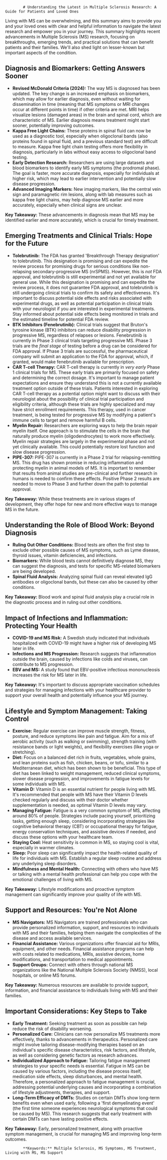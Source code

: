 
            # Understanding the Latest in Multiple Sclerosis Research: A Guide for Patients and Loved Ones

Living with MS can be overwhelming, and this summary aims to provide you and your loved ones with clear and helpful information to navigate the latest research and empower you in your journey. This summary highlights recent advancements in Multiple Sclerosis (MS) research, focusing on breakthroughs, emerging trends, and practical solutions that can benefit patients and their families. We'll also shed light on lesser-known but important aspects of the condition.

## Diagnosis and Biomarkers: Getting Answers Sooner

*   **Revised McDonald Criteria (2024):** The way MS is diagnosed has been updated. The key change is an increased emphasis on biomarkers, which may allow for earlier diagnosis, even without waiting for dissemination in time (meaning that MS symptoms or MRI changes occur at different points in time) if other criteria are met. MRI helps visualize lesions (damaged areas) in the brain and spinal cord, which are characteristic of MS. Earlier diagnosis means treatment might start sooner, potentially improving outcomes.
*   **Kappa Free Light Chains:** These proteins in spinal fluid can now be used as a diagnostic tool, especially when oligoclonal bands (also proteins found in spinal fluid, and a previous standard test) are difficult to measure. Kappa free light chain testing offers more flexibility in diagnosis, particularly in labs without easy access to oligoclonal band testing.
*   **Early Detection Research:** Researchers are using large datasets and blood biomarkers to identify early MS symptoms (the prodromal phase). The goal is faster, more accurate diagnosis, especially for individuals at higher risk, which may lead to earlier intervention and potentially slow disease progression.
*   **Advanced Imaging Markers:** New imaging markers, like the central vein sign and paramagnetic rim lesions, along with lab measures such as kappa free light chains, may help diagnose MS earlier and more accurately, especially when clinical signs are unclear.

**Key Takeaway:** These advancements in diagnosis mean that MS may be identified earlier and more accurately, which is crucial for timely treatment.

## Emerging Treatments and Clinical Trials: Hope for the Future

*   **Tolebrutinib:** The FDA has granted 'Breakthrough Therapy designation' to tolebrutinib. This designation is promising and can expedite the review process for promising drugs for serious conditions like non-relapsing secondary-progressive MS (nrSPMS). However, this is *not* FDA approval, and tolebrutinib is still experimental and not yet available for general use. While this designation is promising and can expedite the review process, it does not guarantee FDA approval, and tolebrutinib is still undergoing clinical trials to confirm its safety and effectiveness. It's important to discuss potential side effects and risks associated with experimental drugs, as well as potential participation in clinical trials with your neurologist if you are interested in experimental treatments. Stay informed about potential side effects being monitored in trials and the estimated timeline for potential FDA review.
*   **BTK Inhibitors (Fenebrutinib):** Clinical trials suggest that Bruton's tyrosine kinase (BTK) inhibitors can reduce disability progression in progressive MS, regardless of relapses or lesions. Fenebrutinib is currently in Phase 3 clinical trials targeting progressive MS. Phase 3 trials are the *final stage* of testing before a drug can be considered for FDA approval. If Phase 3 trials are successful, the pharmaceutical company will submit an application to the FDA for approval, which, if granted, would make fenebrutinib available for prescription.
*   **CAR T-cell Therapy:** CAR T-cell therapy is currently in *very early* Phase 1 clinical trials for MS. These early trials are primarily focused on safety and determining the correct dosage. It's important to manage patient expectations and ensure they understand this is not a currently available treatment option outside of these trials. Patients interested in exploring CAR T-cell therapy as a potential option might want to discuss with their neurologist about the possibility of clinical trial participation and eligibility criteria, although these trials are highly specialized and may have strict enrollment requirements. This therapy, used in cancer treatment, is being tested for progressive MS by modifying a patient's immune cells to target and remove harmful B cells.
*   **Myelin Repair:** Researchers are exploring ways to help the brain repair myelin itself. One approach is to stimulate the cells in the brain that naturally produce myelin (oligodendrocytes) to work more effectively. Myelin repair strategies are largely in the experimental phase and not yet clinically available. This could potentially restore lost function and slow disease progression.
*   **PIPE-307:** PIPE-307 is currently in a Phase 2 trial for relapsing-remitting MS. This drug has shown promise in reducing inflammation and protecting myelin in animal models of MS. It is important to remember that results from animal studies are pre-clinical and further research in humans is needed to confirm these effects. Positive Phase 2 results are needed to move to Phase 3 and further down the path to potential approval.

**Key Takeaway:** While these treatments are in various stages of development, they offer hope for new and more effective ways to manage MS in the future.

## Understanding the Role of Blood Work: Beyond Diagnosis

*   **Ruling Out Other Conditions:** Blood tests are often the first step to exclude other possible causes of MS symptoms, such as Lyme disease, thyroid issues, vitamin deficiencies, and infections.
*   **Biomarkers:** While blood tests cannot definitively diagnose MS, they can suggest the diagnosis, and tests for specific MS-related biomarkers are being developed.
*   **Spinal Fluid Analysis:** Analyzing spinal fluid can reveal elevated IgG antibodies or oligoclonal bands, but these can also be caused by other conditions.

**Key Takeaway:** Blood work and spinal fluid analysis play a crucial role in the diagnostic process and in ruling out other conditions.

## Impact of Infections and Inflammation: Protecting Your Health

*   **COVID-19 and MS Risk:** A Swedish study indicated that individuals hospitalized with COVID-19 might have a higher risk of developing MS later in life.
*   **Infections and MS Progression:** Research suggests that inflammation outside the brain, caused by infections like colds and viruses, can contribute to MS progression.
*   **EBV and MS:** A study found that EBV-positive infectious mononucleosis increases the risk for MS later in life.

**Key Takeaway:** It's important to discuss appropriate vaccination schedules and strategies for managing infections with your healthcare provider to support your overall health and potentially influence your MS journey.

## Lifestyle and Symptom Management: Taking Control

*   **Exercise:** Regular exercise can improve muscle strength, fitness, posture, and reduce symptoms like pain and fatigue. Aim for a mix of aerobic activity (such as walking or swimming), strength training (with resistance bands or light weights), and flexibility exercises (like yoga or stretching).
*   **Diet:** Focus on a balanced diet rich in fruits, vegetables, whole grains, and lean proteins such as fish, chicken, beans, or tofu, similar to a Mediterranean diet, which has been shown to be beneficial. This type of diet has been linked to weight management, reduced clinical symptoms, slower disease progression, and improvements in fatigue levels for some individuals with MS.
*   **Vitamin D:** Vitamin D is an essential nutrient for people living with MS. It's recommended that people with MS have their Vitamin D levels checked regularly and discuss with their doctor whether supplementation is needed, as optimal Vitamin D levels may vary.
*   **Managing Fatigue:** Fatigue is a very common symptom of MS, affecting around 80% of people. Strategies include pacing yourself, prioritizing tasks, getting enough sleep, considering incorporating strategies like cognitive behavioral therapy (CBT) or occupational therapy for fatigue, energy conservation techniques, and assistive devices if needed, and discuss these options with your healthcare team.
*   **Staying Cool:** Heat sensitivity is common in MS, so staying cool is vital, especially in warmer climates.
*   **Sleep:** Poor sleep can significantly impact the health-related quality of life for individuals with MS. Establish a regular sleep routine and address any underlying sleep disorders.
*   **Mindfulness and Mental Health:** Connecting with others who have MS or talking with a mental health professional can help you cope with the emotional challenges of living with MS.

**Key Takeaway:** Lifestyle modifications and proactive symptom management can significantly improve your quality of life with MS.

## Support and Resources: You're Not Alone

*   **MS Navigators:** MS Navigators are trained professionals who can provide personalized information, support, and resources to individuals with MS and their families, helping them navigate the complexities of the disease and access available services.
*   **Financial Assistance:** Various organizations offer financial aid for MRIs, equipment, and other needs. Financial assistance programs can help with costs related to medications, MRIs, assistive devices, home modifications, and transportation to medical appointments.
*   **Support Groups:** Connect with others through national MS organizations like the National Multiple Sclerosis Society (NMSS), local hospitals, or online MS forums.

**Key Takeaway:** Numerous resources are available to provide support, information, and financial assistance to individuals living with MS and their families.

## Important Considerations: Key Steps to Take

*   **Early Treatment:** Seeking treatment as soon as possible can help reduce the risk of disability worsening.
*   **Personalized Care:** Clinicians can now personalize MS treatments more effectively, thanks to advancements in therapeutics. Personalized care might involve tailoring disease-modifying therapies based on an individual's specific disease characteristics, risk factors, and lifestyle, as well as considering genetic factors as research advances.
*   **Individualized Approach to Fatigue:** Tailoring fatigue management strategies to your specific needs is essential. Fatigue in MS can be caused by various factors, including the disease process itself, medication side effects, sleep disturbances, and mental health. Therefore, a personalized approach to fatigue management is crucial, addressing potential underlying causes and incorporating a combination of lifestyle adjustments, therapies, and support.
*   **Long-Term Efficacy of DMTs:** Studies on certain DMTs show long-term benefits even when used early, following a 'first demyelinating event' (the first time someone experiences neurological symptoms that could be caused by MS). This research suggests that early treatment with certain DMTs can have lasting positive effects.

**Key Takeaway:** Early, personalized treatment, along with proactive symptom management, is crucial for managing MS and improving long-term outcomes.

            **Keywords:** Multiple Sclerosis, MS Symptoms, MS Treatment, Living with MS, MS Support
            